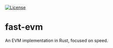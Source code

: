 [![License](https://img.shields.io/badge/license-MIT%2FApache--2.0-blue)](https://github.com/lightclient/fast-evm)

# fast-evm

An EVM implementation in Rust, focused on speed. 
